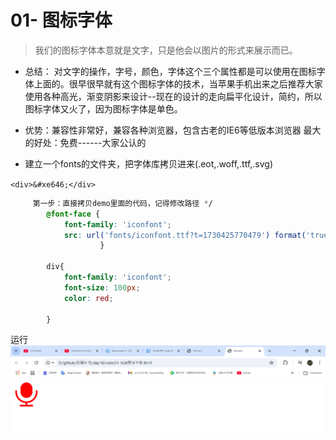 # 01- 图标字体
> 我们的图标字体本意就是文字，只是他会以图片的形式来展示而已。
        
* 总结： 对文字的操作，字号，颜色，字体这个三个属性都是可以使用在图标字体上面的。很早很早就有这个图标字体的技术，当苹果手机出来之后推荐大家使用各种高光，渐变阴影来设计--现在的设计的走向扁平化设计，简约，所以图标字体又火了，因为图标字体是单色。

* 优势：兼容性非常好，兼容各种浏览器，包含古老的IE6等低版本浏览器
最大的好处：免费------大家公认的

* 建立一个fonts的文件夹，把字体库拷贝进来(.eot,.woff,.ttf,.svg)

`<div>&#xe646;</div>`
```css
     第一步：直接拷贝demo里面的代码，记得修改路径 */
        @font-face {
            font-family: 'iconfont';
            src: url('fonts/iconfont.ttf?t=1730425770479') format('truetype');
                    }
        
        div{
            font-family: 'iconfont';
            font-size: 100px;
            color: red;
         
        }
```
运行
![alt text](image.png)

